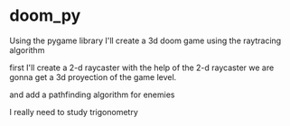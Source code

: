 # doom_py

Using the pygame library I'll create a 3d doom game using the raytracing algorithm

first I'll create a 2-d raycaster
with the help of the 2-d raycaster we are gonna get a 3d proyection of the game level.

and add a pathfinding algorithm for enemies

I really need to study trigonometry
